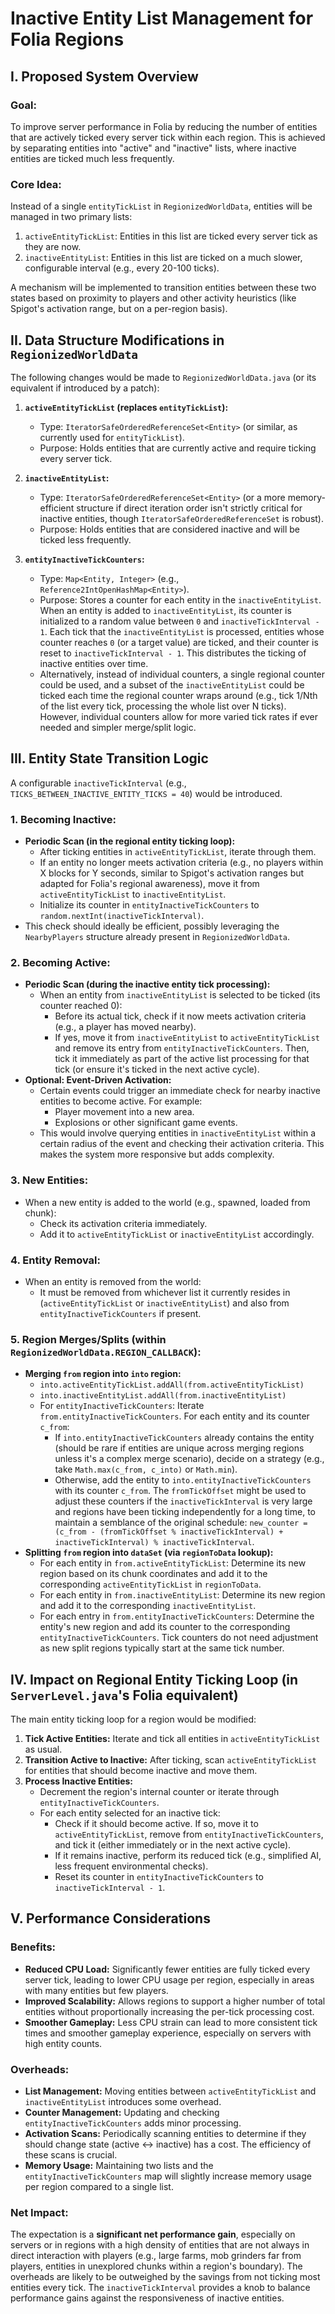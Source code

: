 # Inactive Entity List Management for Folia Regions

## I. Proposed System Overview

### Goal:
To improve server performance in Folia by reducing the number of entities that are actively ticked every server tick within each region. This is achieved by separating entities into "active" and "inactive" lists, where inactive entities are ticked much less frequently.

### Core Idea:
Instead of a single `entityTickList` in `RegionizedWorldData`, entities will be managed in two primary lists:
1.  `activeEntityTickList`: Entities in this list are ticked every server tick as they are now.
2.  `inactiveEntityList`: Entities in this list are ticked on a much slower, configurable interval (e.g., every 20-100 ticks).

A mechanism will be implemented to transition entities between these two states based on proximity to players and other activity heuristics (like Spigot's activation range, but on a per-region basis).

## II. Data Structure Modifications in `RegionizedWorldData`

The following changes would be made to `RegionizedWorldData.java` (or its equivalent if introduced by a patch):

1.  **`activeEntityTickList` (replaces `entityTickList`):**
    *   Type: `IteratorSafeOrderedReferenceSet<Entity>` (or similar, as currently used for `entityTickList`).
    *   Purpose: Holds entities that are currently active and require ticking every server tick.

2.  **`inactiveEntityList`:**
    *   Type: `IteratorSafeOrderedReferenceSet<Entity>` (or a more memory-efficient structure if direct iteration order isn't strictly critical for inactive entities, though `IteratorSafeOrderedReferenceSet` is robust).
    *   Purpose: Holds entities that are considered inactive and will be ticked less frequently.

3.  **`entityInactiveTickCounters`:**
    *   Type: `Map<Entity, Integer>` (e.g., `Reference2IntOpenHashMap<Entity>`).
    *   Purpose: Stores a counter for each entity in the `inactiveEntityList`. When an entity is added to `inactiveEntityList`, its counter is initialized to a random value between `0` and `inactiveTickInterval - 1`. Each tick that the `inactiveEntityList` is processed, entities whose counter reaches `0` (or a target value) are ticked, and their counter is reset to `inactiveTickInterval - 1`. This distributes the ticking of inactive entities over time.
    *   Alternatively, instead of individual counters, a single regional counter could be used, and a subset of the `inactiveEntityList` could be ticked each time the regional counter wraps around (e.g., tick 1/Nth of the list every tick, processing the whole list over N ticks). However, individual counters allow for more varied tick rates if ever needed and simpler merge/split logic.

## III. Entity State Transition Logic

A configurable `inactiveTickInterval` (e.g., `TICKS_BETWEEN_INACTIVE_ENTITY_TICKS = 40`) would be introduced.

### 1. Becoming Inactive:
*   **Periodic Scan (in the regional entity ticking loop):**
    *   After ticking entities in `activeEntityTickList`, iterate through them.
    *   If an entity no longer meets activation criteria (e.g., no players within X blocks for Y seconds, similar to Spigot's activation ranges but adapted for Folia's regional awareness), move it from `activeEntityTickList` to `inactiveEntityList`.
    *   Initialize its counter in `entityInactiveTickCounters` to `random.nextInt(inactiveTickInterval)`.
*   This check should ideally be efficient, possibly leveraging the `NearbyPlayers` structure already present in `RegionizedWorldData`.

### 2. Becoming Active:
*   **Periodic Scan (during the inactive entity tick processing):**
    *   When an entity from `inactiveEntityList` is selected to be ticked (its counter reached 0):
        *   Before its actual tick, check if it now meets activation criteria (e.g., a player has moved nearby).
        *   If yes, move it from `inactiveEntityList` to `activeEntityTickList` and remove its entry from `entityInactiveTickCounters`. Then, tick it immediately as part of the active list processing for that tick (or ensure it's ticked in the next active cycle).
*   **Optional: Event-Driven Activation:**
    *   Certain events could trigger an immediate check for nearby inactive entities to become active. For example:
        *   Player movement into a new area.
        *   Explosions or other significant game events.
    *   This would involve querying entities in `inactiveEntityList` within a certain radius of the event and checking their activation criteria. This makes the system more responsive but adds complexity.

### 3. New Entities:
*   When a new entity is added to the world (e.g., spawned, loaded from chunk):
    *   Check its activation criteria immediately.
    *   Add it to `activeEntityTickList` or `inactiveEntityList` accordingly.

### 4. Entity Removal:
*   When an entity is removed from the world:
    *   It must be removed from whichever list it currently resides in (`activeEntityTickList` or `inactiveEntityList`) and also from `entityInactiveTickCounters` if present.

### 5. Region Merges/Splits (within `RegionizedWorldData.REGION_CALLBACK`):
*   **Merging `from` region into `into` region:**
    *   `into.activeEntityTickList.addAll(from.activeEntityTickList)`
    *   `into.inactiveEntityList.addAll(from.inactiveEntityList)`
    *   For `entityInactiveTickCounters`: Iterate `from.entityInactiveTickCounters`. For each entity and its counter `c_from`:
        *   If `into.entityInactiveTickCounters` already contains the entity (should be rare if entities are unique across merging regions unless it's a complex merge scenario), decide on a strategy (e.g., take `Math.max(c_from, c_into)` or `Math.min`).
        *   Otherwise, add the entity to `into.entityInactiveTickCounters` with its counter `c_from`. The `fromTickOffset` might be used to adjust these counters if the `inactiveTickInterval` is very large and regions have been ticking independently for a long time, to maintain a semblance of the original schedule: `new_counter = (c_from - (fromTickOffset % inactiveTickInterval) + inactiveTickInterval) % inactiveTickInterval`.
*   **Splitting `from` region into `dataSet` (via `regionToData` lookup):**
    *   For each entity in `from.activeEntityTickList`: Determine its new region based on its chunk coordinates and add it to the corresponding `activeEntityTickList` in `regionToData`.
    *   For each entity in `from.inactiveEntityList`: Determine its new region and add it to the corresponding `inactiveEntityList`.
    *   For each entry in `from.entityInactiveTickCounters`: Determine the entity's new region and add its counter to the corresponding `entityInactiveTickCounters`. Tick counters do not need adjustment as new split regions typically start at the same tick number.

## IV. Impact on Regional Entity Ticking Loop (in `ServerLevel.java`'s Folia equivalent)

The main entity ticking loop for a region would be modified:

1.  **Tick Active Entities:** Iterate and tick all entities in `activeEntityTickList` as usual.
2.  **Transition Active to Inactive:** After ticking, scan `activeEntityTickList` for entities that should become inactive and move them.
3.  **Process Inactive Entities:**
    *   Decrement the region's internal counter or iterate through `entityInactiveTickCounters`.
    *   For each entity selected for an inactive tick:
        *   Check if it should become active. If so, move it to `activeEntityTickList`, remove from `entityInactiveTickCounters`, and tick it (either immediately or in the next active cycle).
        *   If it remains inactive, perform its reduced tick (e.g., simplified AI, less frequent environmental checks).
        *   Reset its counter in `entityInactiveTickCounters` to `inactiveTickInterval - 1`.

## V. Performance Considerations

### Benefits:
*   **Reduced CPU Load:** Significantly fewer entities are fully ticked every server tick, leading to lower CPU usage per region, especially in areas with many entities but few players.
*   **Improved Scalability:** Allows regions to support a higher number of total entities without proportionally increasing the per-tick processing cost.
*   **Smoother Gameplay:** Less CPU strain can lead to more consistent tick times and smoother gameplay experience, especially on servers with high entity counts.

### Overheads:
*   **List Management:** Moving entities between `activeEntityTickList` and `inactiveEntityList` introduces some overhead.
*   **Counter Management:** Updating and checking `entityInactiveTickCounters` adds minor processing.
*   **Activation Scans:** Periodically scanning entities to determine if they should change state (active <-> inactive) has a cost. The efficiency of these scans is crucial.
*   **Memory Usage:** Maintaining two lists and the `entityInactiveTickCounters` map will slightly increase memory usage per region compared to a single list.

### Net Impact:
The expectation is a **significant net performance gain**, especially on servers or in regions with a high density of entities that are not always in direct interaction with players (e.g., large farms, mob grinders far from players, entities in unexplored chunks within a region's boundary). The overheads are likely to be outweighed by the savings from not ticking most entities every tick. The `inactiveTickInterval` provides a knob to balance performance gains against the responsiveness of inactive entities.
